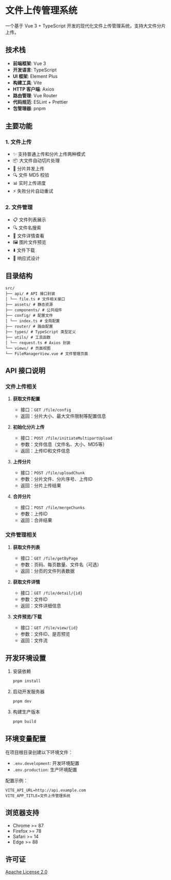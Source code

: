 # 文件上传管理系统

一个基于 Vue 3 + TypeScript 开发的现代化文件上传管理系统，支持大文件分片上传。

## 技术栈

- **前端框架**: Vue 3
- **开发语言**: TypeScript
- **UI 框架**: Element Plus
- **构建工具**: Vite
- **HTTP 客户端**: Axios
- **路由管理**: Vue Router
- **代码规范**: ESLint + Prettier
- **包管理器**: pnpm

## 主要功能

### 1. 文件上传

- ✨ 支持普通上传和分片上传两种模式
- 📦 大文件自动切片处理
- 🚀 分片并发上传
- 🔍 文件 MD5 校验
- 📊 实时上传进度
- ⚡ 失败分片自动重试

### 2. 文件管理

- 📋 文件列表展示
- 🔍 文件名搜索
- 📄 文件详情查看
- 🖼️ 图片文件预览
- ⬇️ 文件下载
- 📱 响应式设计

## 目录结构

```
src/
├── api/ # API 接口封装
│ └── file.ts # 文件相关接口
├── assets/ # 静态资源
├── components/ # 公共组件
├── config/ # 配置文件
│ └── index.ts # 全局配置
├── router/ # 路由配置
├── types/ # TypeScript 类型定义
├── utils/ # 工具函数
│ └── request.ts # Axios 封装
└── views/ # 页面视图
└── FileManagerView.vue # 文件管理页面
```

## API 接口说明

### 文件上传相关

1. **获取文件配置**

   - 接口：`GET /file/config`
   - 返回：分片大小、最大文件限制等配置信息

2. **初始化分片上传**

   - 接口：`POST /file/initiateMultipartUpload`
   - 参数：文件信息（文件名、大小、MD5等）
   - 返回：上传ID和文件信息

3. **上传分片**

   - 接口：`POST /file/uploadChunk`
   - 参数：分片文件、分片序号、上传ID
   - 返回：分片上传结果

4. **合并分片**
   - 接口：`POST /file/mergeChunks`
   - 参数：上传ID
   - 返回：合并结果

### 文件管理相关

1. **获取文件列表**

   - 接口：`GET /file/getByPage`
   - 参数：页码、每页数量、文件名（可选）
   - 返回：分页的文件列表数据

2. **获取文件详情**

   - 接口：`GET /file/detail/{id}`
   - 参数：文件ID
   - 返回：文件详细信息

3. **文件预览/下载**
   - 接口：`GET /file/view/{id}`
   - 参数：文件ID、是否预览
   - 返回：文件流

## 开发环境设置

1. 安装依赖

   ```bash
   pnpm install
   ```

2. 启动开发服务器

   ```bash
   pnpm dev
   ```

3. 构建生产版本
   ```bash
   pnpm build
   ```

## 环境变量配置

在项目根目录创建以下环境文件：

- `.env.development`: 开发环境配置
- `.env.production`: 生产环境配置

配置示例：

```
VITE_API_URL=http://api.example.com
VITE_APP_TITLE=文件上传管理系统
```

## 浏览器支持

- Chrome >= 87
- Firefox >= 78
- Safari >= 14
- Edge >= 88

## 许可证

[Apache License 2.0](LICENSE)

```

```
